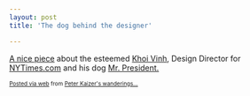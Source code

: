 ```yaml
---
layout: post
title: 'The dog behind the designer'

---
```


<div class='posterous_autopost'><div class="posterous_bookmarklet_entry"> <a href="http://www.core77.com/blog/business/_dogs_on_design_at_the_dog_park_with_khoi_vinh_and_mr_president_16622.asp">A nice piece</a> about the esteemed <a href="http://www.subtraction.com/">Khoi Vinh</a>, Design Director for <a href="http://nytimes.com">NYTimes.com</a> and his dog <a href="http://www.misterpresident.org/">Mr. President.</a> <p></p></div>      <p style="font-size: 10px;">  <a href="http://posterous.com">Posted via web</a>   from <a href="http://random.peterkaizer.com/the-dog-behind-the-designer">Peter Kaizer's wanderings...</a>  </p>  </div>

